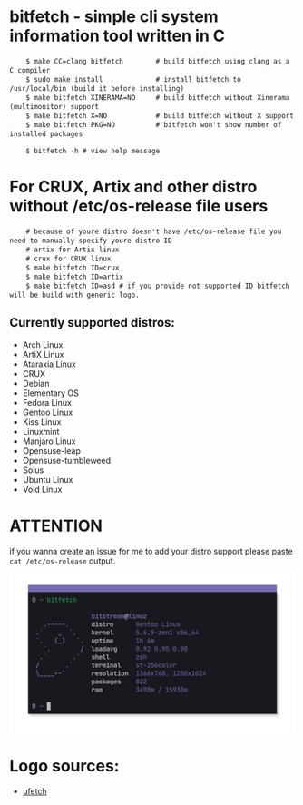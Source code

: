 # bitfetch - simple cli system information tool written in C

```shell
    $ make CC=clang bitfetch        # build bitfetch using clang as a C compiler
    $ sudo make install             # install bitfetch to /usr/local/bin (build it before installing)
    $ make bitfetch XINERAMA=NO     # build bitfetch without Xinerama (multimonitor) support
    $ make bitfetch X=NO            # build bitfetch without X support
    $ make bitfetch PKG=NO          # bitfetch won't show number of installed packages
```

```shell
    $ bitfetch -h # view help message
```

# For CRUX, Artix and other distro without /etc/os-release file users

```shell
    # because of youre distro doesn't have /etc/os-release file you need to manually specify youre distro ID
    # artix for Artix linux
    # crux for CRUX linux
    $ make bitfetch ID=crux
    $ make bitfetch ID=artix
    $ make bitfetch ID=asd # if you provide not supported ID bitfetch will be build with generic logo.
```

## Currently supported distros:

+ Arch Linux
+ ArtiX Linux
+ Ataraxia Linux
+ CRUX
+ Debian
+ Elementary OS
+ Fedora Linux
+ Gentoo Linux
+ Kiss Linux
+ Linuxmint
+ Manjaro Linux
+ Opensuse-leap
+ Opensuse-tumbleweed
+ Solus
+ Ubuntu Linux
+ Void Linux

# ATTENTION

if you wanna create an issue for me to add your distro support please paste `cat /etc/os-release` output.

![screenshot](./bitfetch.png)

# Logo sources:
+ [ufetch](https://gitlab.com/jschx/ufetch)
